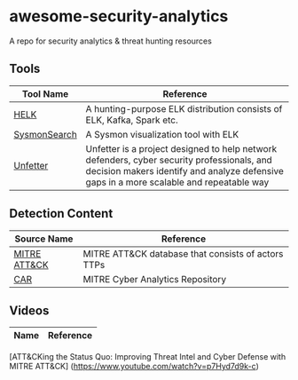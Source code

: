 # awesome-security-analytics

A repo for security analytics &amp; threat hunting resources

## Tools

Tool Name|Reference
---------|---------
[HELK](https://github.com/Cyb3rWard0g/HELK)|A hunting-purpose ELK distribution consists of ELK, Kafka, Spark etc.
[SysmonSearch](https://github.com/JPCERTCC/SysmonSearch)|A Sysmon visualization tool with ELK
[Unfetter](https://mitre.github.io/unfetter/)|Unfetter is a project designed to help network defenders, cyber security professionals, and decision makers identify and analyze defensive gaps in a more scalable and repeatable way

## Detection Content

Source Name|Reference
-----------|---------
[MITRE ATT&CK](https://attack.mitre.org/wiki/Main_Page)|MITRE ATT&CK database that consists of actors TTPs
[CAR](https://car.mitre.org)|MITRE Cyber Analytics Repository

## Videos

Name|Reference
----|---------
[ATT&CKing the Status Quo: Improving Threat Intel and Cyber Defense with MITRE ATT&CK]
(https://www.youtube.com/watch?v=p7Hyd7d9k-c)



